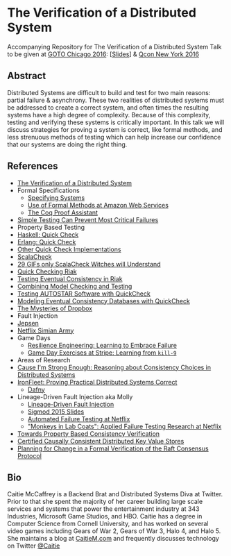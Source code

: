 # The Verification of a Distributed System
Accompanying Repository for The Verification of a Distributed System Talk to be given at [GOTO Chicago 2016](http://gotocon.com/chicago-2016): [[Slides](https://speakerdeck.com/caitiem20/the-verification-of-a-distributed-system)] & [Qcon New York 2016](https://qconnewyork.com/ny2016/presentation/verification-distributed-system)

## Abstract
Distributed Systems are difficult to build and test for two main reasons: partial failure & asynchrony.  These two realities of distributed systems must be addressed to create a correct system, and often times the resulting systems have a high degree of complexity.  Because of this complexity, testing and verifying these systems is critically important.  In this talk we will discuss strategies for proving a system is correct, like formal methods, and less strenuous methods of testing which can help increase our confidence that our systems are doing the right thing.

## References
* [The Verification of a Distributed System](http://queue.acm.org/detail.cfm?id=2889274)
* Formal Specifications
  * [Specifying Systems](http://research.microsoft.com/en-us/um/people/lamport/tla/book-02-08-08.pdf)
  * [Use of Formal Methods at Amazon Web Services](http://research.microsoft.com/en-us/um/people/lamport/tla/formal-methods-amazon.pdf)
  * [The Coq Proof Assistant](https://coq.inria.fr/)
* [Simple Testing Can Prevent Most Critical Failures](https://www.usenix.org/system/files/conference/osdi14/osdi14-paper-yuan.pdf)
* Property Based Testing
 * [Haskell: Quick Check](https://hackage.haskell.org/package/QuickCheck)
 * [Erlang: Quick Check](http://www.quviq.com/products/erlang-quickcheck/)
 * [Other Quick Check Implementations](https://en.wikipedia.org/wiki/QuickCheck)
 * [ScalaCheck](https://www.scalacheck.org/)
 * [29 GIFs only ScalaCheck Witches will Understand](http://nerd.kelseyinnis.com/blog/2015/01/14/29-GIFs-only-scalacheck-witches-will-understand/)
 * [Quick Checking Riak](https://skillsmatter.com/skillscasts/4505-quickchecking-riak)
 * [Testing Eventual Consistency in Riak](https://www.youtube.com/watch?v=x9mW54GJpG0)
 * [Combining Model Checking and Testing](http://research.microsoft.com/pubs/200544/main.pdf)
 * [Testing AUTOSTAR Software with QuickCheck](http://ieeexplore.ieee.org/xpl/login.jsp?reload=true&tp=&arnumber=7107466&url=http%3A%2F%2Fieeexplore.ieee.org%2Fxpls%2Fabs_all.jsp%3Farnumber%3D7107466)
 * [Modeling Eventual Consistency Databases with QuickCheck](https://vimeo.com/23220830)
 * [The Mysteries of Dropbox](https://vimeo.com/158002499)
* Fault Injection
 * [Jepsen](http://jepsen.io/)
 * [Netflix Simian Army](http://techblog.netflix.com/2011/07/netflix-simian-army.html)
 * Game Days
    * [Resilience Engineering: Learning to Embrace Failure](https://queue.acm.org/detail.cfm?id=2371297)
    * [Game Day Exercises at Stripe: Learning from `kill-9`](https://stripe.com/blog/game-day-exercises-at-stripe)
* Areas of Research
 * [Cause I'm Strong Enough: Reasoning about Consistency Choices in Distributed Systems](https://pages.lip6.fr/Marc.Shapiro/papers/CISE-POPL-2016.pdf) 
 * [IronFleet: Proving Practical Distributed Systems Correct](http://research.microsoft.com/apps/pubs/default.aspx?id=255833)
   * [Dafny](http://research.microsoft.com/en-us/projects/dafny/)
 * Lineage-Driven Fault Injection aka Molly
    * [Lineage-Driven Fault Injection](http://people.ucsc.edu/~palvaro/molly.pdf)
    * [Sigmod 2015 Slides](http://www.slideshare.net/palvaro/lineagedriven-fault-injection-sigmod15)
    * [Automated Failure Testing at Netflix](http://techblog.netflix.com/2016/01/automated-failure-testing.html)
    * ["Monkeys in Lab Coats": Applied Failure Testing Research at Netflix](http://www.infoq.com/presentations/failure-test-research-netflix)
 * [Towards Property Based Consistency Verification](http://www.eurecom.fr/fr/publication/4874/download/ds-publi-4874.pdf)
 * [Certified Causally Consistent Distributed Key Value Stores](http://people.csail.mit.edu/lesani/companion/popl16/POPL16.pdf)
 * [Planning for Change in a Formal Verification of the Raft Consensus Protocol](https://homes.cs.washington.edu/~mernst/pubs/raft-proof-cpp2016.pdf)


## Bio
Caitie McCaffrey is a Backend Brat and Distributed Systems Diva at Twitter.  Prior to that she spent the majority of her career building large scale services and systems that power the entertainment industry at 343 Industries, Microsoft Game Studios, and HBO.  Caitie has a degree in Computer Science from Cornell University, and has worked on several video games including Gears of War 2, Gears of War 3, Halo 4, and Halo 5.  She maintains a blog at [CaitieM.com](https://caitiem.com/) and frequently discusses technology on Twitter [@Caitie](https://twitter.com/caitie)
